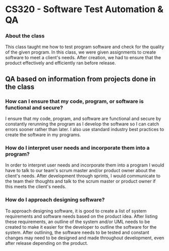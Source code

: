 # CS320 - Software Test Automation & QA

### About the class
This class taught me how to test program software and check for the quality of the given program. In this class, we were given assignments to create software to meet a client's needs. After creation, we had to ensure that the product effectively and efficiently ran before release.

## QA based on information from projects done in the class

### How can I ensure that my code, program, or software is functional and secure?
I ensure that my code, program, and software are functional and secure by constantly rerunning the program as I develop the software so I can catch errors sooner rather than later. I also use standard industry best practices to create the software in my programs. 

### How do I interpret user needs and incorporate them into a program?
In order to interpret user needs and incorporate them into a program I would have to talk to our team's scrum master and/or product owner about the client's needs. After development through sprints, I would communicate to the team their thoughts and talk to the scrum master or product owner if this meets the client's needs.

### How do I approach designing software?
To approach designing software, it is good to create a list of system requirements and software needs based on the product idea. After listing these requirements, an outline of the system and/or UML needs to be created to make it easier for the developer to outline the software for the system. After outlining, the software needs to be tested and constant changes may need to be designed and made throughout development, even after release depending on the product. 
